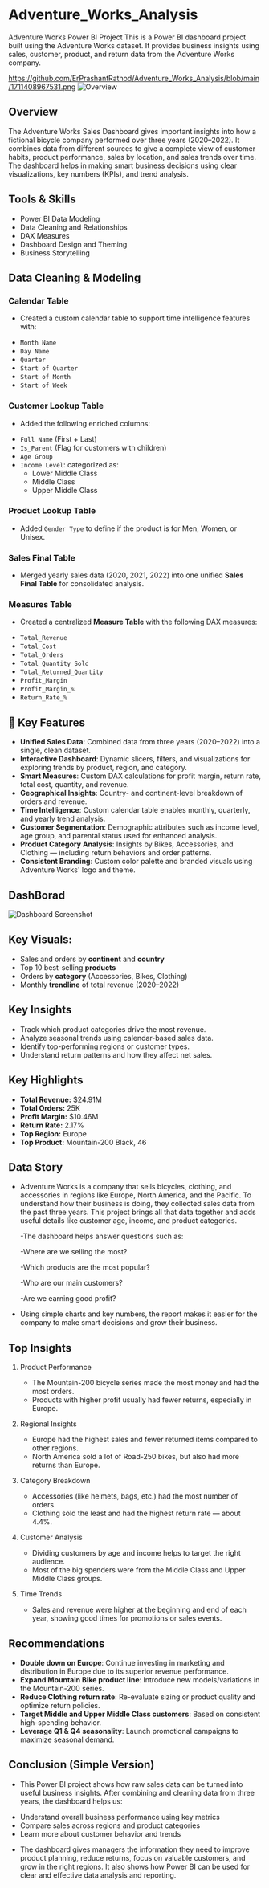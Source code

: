 # Adventure_Works_Analysis

Adventure Works Power BI Project
This is a Power BI dashboard project built using the Adventure Works dataset. It provides business insights using sales, customer, product, and return data from the Adventure Works company.

<https://github.com/ErPrashantRathod/Adventure_Works_Analysis/blob/main/1711408967531.png>
![Overview](https://github.com/ErPrashantRathod/Adventure_Works_Analysis/blob/main/1711408967531.png)

## Overview

The Adventure Works Sales Dashboard gives important insights into how a fictional bicycle company performed over three years (2020–2022). It combines data from different sources to give a complete view of customer habits, product performance, sales by location, and sales trends over time. The dashboard helps in making smart business decisions using clear visualizations, key numbers (KPIs), and trend analysis.

## Tools & Skills 

- Power BI Data Modeling
- Data Cleaning and Relationships
- DAX Measures 
- Dashboard Design and Theming
- Business Storytelling

## Data Cleaning & Modeling

### Calendar Table
* Created a custom calendar table to support time intelligence features with:
- `Month Name`
- `Day Name`
- `Quarter`
- `Start of Quarter`
- `Start of Month`
- `Start of Week`

### Customer Lookup Table
* Added the following enriched columns:
- `Full Name` (First + Last)
- `Is_Parent` (Flag for customers with children)
- `Age Group`
- `Income Level`: categorized as:
  - Lower Middle Class  
  - Middle Class  
  - Upper Middle Class

### Product Lookup Table
* Added `Gender Type` to define if the product is for Men, Women, or Unisex.

### Sales Final Table
* Merged yearly sales data (2020, 2021, 2022) into one unified **Sales Final Table** for consolidated analysis.

### Measures Table
* Created a centralized **Measure Table** with the following DAX measures:

- `Total_Revenue`
- `Total_Cost`
- `Total_Orders`
- `Total_Quantity_Sold`
- `Total_Returned_Quantity`
- `Profit_Margin`
- `Profit_Margin_%`
- `Return_Rate_%`

## 🚀 Key Features

-  **Unified Sales Data**: Combined data from three years (2020–2022) into a single, clean dataset.
-  **Interactive Dashboard**: Dynamic slicers, filters, and visualizations for exploring trends by product, region, and category.
-  **Smart Measures**: Custom DAX calculations for profit margin, return rate, total cost, quantity, and revenue.
-  **Geographical Insights**: Country- and continent-level breakdown of orders and revenue.
-  **Time Intelligence**: Custom calendar table enables monthly, quarterly, and yearly trend analysis.
-  **Customer Segmentation**: Demographic attributes such as income level, age group, and parental status used for enhanced analysis.
-  **Product Category Analysis**: Insights by Bikes, Accessories, and Clothing — including return behaviors and order patterns.
-  **Consistent Branding**: Custom color palette and branded visuals using Adventure Works' logo and theme.

## DashBorad
![Dashboard Screenshot](https://github.com/ErPrashantRathod/Adventure_Works_Analysis/blob/main/Adventure_Works_Dashbord.png)

## Key Visuals:
-  Sales and orders by **continent** and **country**
-  Top 10 best-selling **products**
-  Orders by **category** (Accessories, Bikes, Clothing)
-  Monthly **trendline** of total revenue (2020–2022)

## Key Insights
- Track which product categories drive the most revenue.
- Analyze seasonal trends using calendar-based sales data.
- Identify top-performing regions or customer types.
- Understand return patterns and how they affect net sales.

## Key Highlights

-  **Total Revenue:** $24.91M
-  **Total Orders:** 25K
-  **Profit Margin:** $10.46M
-  **Return Rate:** 2.17%
-  **Top Region:** Europe
-  **Top Product:** Mountain-200 Black, 46

  ## Data Story
* Adventure Works is a company that sells bicycles, clothing, and accessories in regions like Europe, North America, and the Pacific. To understand how their business is doing, they collected sales data from the past three years. This project brings all that data together and adds useful details like customer age, income, and product categories.

  -The dashboard helps answer questions such as:

  -Where are we selling the most?

  -Which products are the most popular?

  -Who are our main customers?

  -Are we earning good profit?

* Using simple charts and key numbers, the report makes it easier for the company to make smart decisions and grow their business.

## Top Insights 

1. Product Performance
   - The Mountain-200 bicycle series made the most money and had the most orders.
   - Products with higher profit usually had fewer returns, especially in Europe.

2. Regional Insights
   - Europe had the highest sales and fewer returned items compared to other regions.
   - North America sold a lot of Road-250 bikes, but also had more returns than Europe.

3. Category Breakdown
   - Accessories (like helmets, bags, etc.) had the most number of orders.
   - Clothing sold the least and had the highest return rate — about 4.4%.

4. Customer Analysis
   - Dividing customers by age and income helps to target the right audience.
   - Most of the big spenders were from the Middle Class and Upper Middle Class groups.

5. Time Trends
   - Sales and revenue were higher at the beginning and end of each year, showing good times for promotions or sales events.

## Recommendations

-  **Double down on Europe**: Continue investing in marketing and distribution in Europe due to its superior revenue performance.
-  **Expand Mountain Bike product line**: Introduce new models/variations in the Mountain-200 series.
-  **Reduce Clothing return rate**: Re-evaluate sizing or product quality and optimize return policies.
-  **Target Middle and Upper Middle Class customers**: Based on consistent high-spending behavior.
-  **Leverage Q1 & Q4 seasonality**: Launch promotional campaigns to maximize seasonal demand.

  ## Conclusion (Simple Version)

* This Power BI project shows how raw sales data can be turned into useful business insights. After combining and cleaning data from three years, the dashboard helps us:

- Understand overall business performance using key metrics
- Compare sales across regions and product categories
- Learn more about customer behavior and trends

* The dashboard gives managers the information they need to improve product planning, reduce returns, focus on valuable customers, and grow in the right regions. It also shows how Power BI can be used for clear and effective data analysis and reporting.
